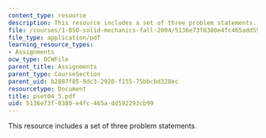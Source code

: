 ```yaml
---
content_type: resource
description: This resource includes a set of three problem statements.
file: /courses/1-050-solid-mechanics-fall-2004/5136e73f8380e4fc465add592293cb99_pset04_5.pdf
file_type: application/pdf
learning_resource_types:
- Assignments
ocw_type: OCWFile
parent_title: Assignments
parent_type: CourseSection
parent_uid: b2807f85-9dc3-2920-f155-75bbcbd328ec
resourcetype: Document
title: pset04_5.pdf
uid: 5136e73f-8380-e4fc-465a-dd592293cb99
---
```

This resource includes a set of three problem statements.

